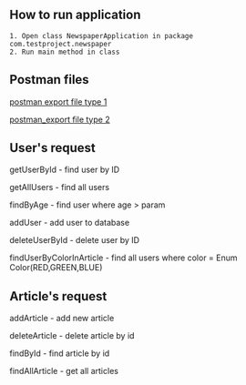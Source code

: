    ## How to run application
    1. Open class NewspaperApplication in package com.testproject.newspaper
    2. Run main method in class
    
   
   ## Postman files
   [postman export file type 1](newspaper.postman_collection_v1)
   
   [postman_export file type 2](newspaper.postman_collection_v2)
   
   ## User's request
   getUserById - find user by ID
   
   getAllUsers - find all users
   
   findByAge - find user where age > param
   
   addUser  - add user to database
   
   deleteUserById - delete user by ID
   
   findUserByColorInArticle - find all users where color =  Enum Color(RED,GREEN,BLUE)
   
   ## Article's request
   addArticle - add new article
   
   deleteArticle - delete article by id
   
   findById - find article by id
   
   findAllArticle - get all articles
